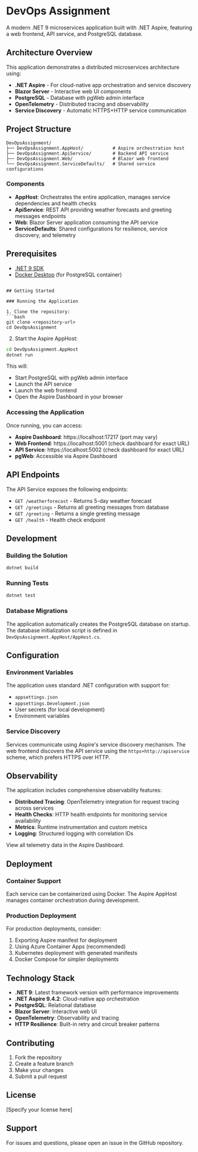 # DevOps Assignment

A modern .NET 9 microservices application built with .NET Aspire, featuring a web frontend, API service, and PostgreSQL database.

## Architecture Overview

This application demonstrates a distributed microservices architecture using:

- **.NET Aspire** - For cloud-native app orchestration and service discovery
- **Blazor Server** - Interactive web UI components
- **PostgreSQL** - Database with pgWeb admin interface
- **OpenTelemetry** - Distributed tracing and observability
- **Service Discovery** - Automatic HTTPS+HTTP service communication

## Project Structure

```
DevOpsAssignment/
├── DevOpsAssignment.AppHost/           # Aspire orchestration host
├── DevOpsAssignment.ApiService/        # Backend API service
├── DevOpsAssignment.Web/               # Blazor web frontend
└── DevOpsAssignment.ServiceDefaults/   # Shared service configurations
```

### Components

- **AppHost**: Orchestrates the entire application, manages service dependencies and health checks
- **ApiService**: REST API providing weather forecasts and greeting messages endpoints
- **Web**: Blazor Server application consuming the API service
- **ServiceDefaults**: Shared configurations for resilience, service discovery, and telemetry

## Prerequisites

- [.NET 9 SDK](https://dotnet.microsoft.com/download/dotnet/9.0)
- [Docker Desktop](https://www.docker.com/products/docker-desktop/) (for PostgreSQL container)
```

## Getting Started

### Running the Application

1. Clone the repository:
```bash
git clone <repository-url>
cd DevOpsAssignment
```

2. Start the Aspire AppHost:
```bash
cd DevOpsAssignment.AppHost
dotnet run
```

This will:
- Start PostgreSQL with pgWeb admin interface
- Launch the API service
- Launch the web frontend
- Open the Aspire Dashboard in your browser

### Accessing the Application

Once running, you can access:
- **Aspire Dashboard**: https://localhost:17217 (port may vary)
- **Web Frontend**: https://localhost:5001 (check dashboard for exact URL)
- **API Service**: https://localhost:5002 (check dashboard for exact URL)
- **pgWeb**: Accessible via Aspire Dashboard

## API Endpoints

The API Service exposes the following endpoints:

- `GET /weatherforecast` - Returns 5-day weather forecast
- `GET /greetings` - Returns all greeting messages from database
- `GET /greeting` - Returns a single greeting message
- `GET /health` - Health check endpoint

## Development

### Building the Solution

```bash
dotnet build
```

### Running Tests

```bash
dotnet test
```

### Database Migrations

The application automatically creates the PostgreSQL database on startup. The database initialization script is defined in `DevOpsAssignment.AppHost/AppHost.cs`.

## Configuration

### Environment Variables

The application uses standard .NET configuration with support for:
- `appsettings.json`
- `appsettings.Development.json`
- User secrets (for local development)
- Environment variables

### Service Discovery

Services communicate using Aspire's service discovery mechanism. The web frontend discovers the API service using the `https+http://apiservice` scheme, which prefers HTTPS over HTTP.

## Observability

The application includes comprehensive observability features:

- **Distributed Tracing**: OpenTelemetry integration for request tracing across services
- **Health Checks**: HTTP health endpoints for monitoring service availability
- **Metrics**: Runtime instrumentation and custom metrics
- **Logging**: Structured logging with correlation IDs

View all telemetry data in the Aspire Dashboard.

## Deployment

### Container Support

Each service can be containerized using Docker. The Aspire AppHost manages container orchestration during development.

### Production Deployment

For production deployments, consider:
1. Exporting Aspire manifest for deployment
2. Using Azure Container Apps (recommended)
3. Kubernetes deployment with generated manifests
4. Docker Compose for simpler deployments

## Technology Stack

- **.NET 9**: Latest framework version with performance improvements
- **.NET Aspire 9.4.2**: Cloud-native app orchestration
- **PostgreSQL**: Relational database
- **Blazor Server**: Interactive web UI
- **OpenTelemetry**: Observability and tracing
- **HTTP Resilience**: Built-in retry and circuit breaker patterns

## Contributing

1. Fork the repository
2. Create a feature branch
3. Make your changes
4. Submit a pull request

## License

[Specify your license here]

## Support

For issues and questions, please open an issue in the GitHub repository.